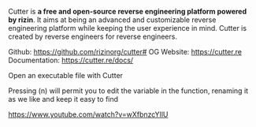 
Cutter is **a free and open-source reverse engineering platform powered by rizin**. It aims at being an advanced and customizable reverse engineering platform while keeping the user experience in mind. Cutter is created by reverse engineers for reverse engineers.

Github: https://github.com/rizinorg/cutter#
OG Website: https://cutter.re
Documentation: https://cutter.re/docs/

Open an executable file with Cutter

Pressing (n) will permit you to edit the variable in the function, renaming it as we like and keep it easy to find

https://www.youtube.com/watch?v=wXfbnzcYIlU

